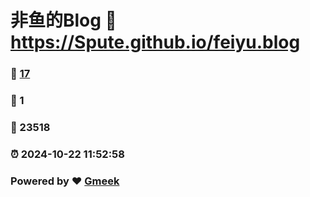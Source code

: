 # 非鱼的Blog :link: https://Spute.github.io/feiyu.blog 
### :page_facing_up: [17](https://Spute.github.io/feiyu.blog/tag.html) 
### :speech_balloon: 1 
### :hibiscus: 23518 
### :alarm_clock: 2024-10-22 11:52:58 
### Powered by :heart: [Gmeek](https://github.com/Meekdai/Gmeek)
